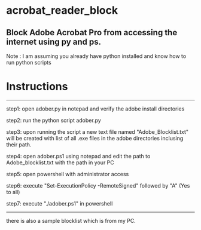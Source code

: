 # acrobat_reader_block
## Block Adobe Acrobat Pro from accessing the internet using py and ps.
Note : I am assuming you already have python installed and know how to run python scripts

# Instructions
------------------------------------------------------------------------
step1: 
open adober.py in notepad and verify the adobe install directories

step2:
run the python script adober.py 

step3:
upon running the script a new text file named "Adobe_Blocklist.txt" will be created with list of all .exe files in the adobe directories inclusing their path.

step4:
open adober.ps1 using notepad and edit the path to Adobe_blocklist.txt with the path in your PC

step5:
open powershell with administrator access

step6:
execute "Set-ExecutionPolicy -RemoteSigned" followed by "A" (Yes to all)

step7:
execute "./adober.ps1" in powershell

------------------------------------------------------------------------
there is also a sample blocklist which is from my PC.
